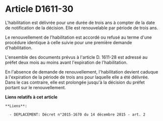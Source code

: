 # Article D1611-30

L'habilitation est délivrée pour une durée de trois ans à compter de la date de notification de la décision. Elle est
renouvelable par période de trois ans. 

Le renouvellement de l'habilitation est accordé ou refusé au terme d'une procédure identique à celle suivie pour une première
demande d'habilitation. 

L'ensemble des documents prévus à l'article D. 1611-28 est adressé au préfet deux mois au moins avant l'expiration de
l'habilitation. 

En l'absence de demande de renouvellement, l'habilitation devient caduque à l'expiration de la période de trois ans pour
laquelle elle a été délivrée. Dans le cas contraire, elle est prolongée jusqu'à la décision du préfet portant sur le
renouvellement.

**Liens relatifs à cet article**

	**Liens**:

	  - DEPLACEMENT: Décret n°2015-1670 du 14 décembre 2015 - art. 2
